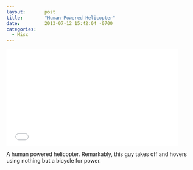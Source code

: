 ```yaml
---
layout:       post
title:        "Human-Powered Helicopter"
date:         2013-07-12 15:42:04 -0700
categories:
  - Misc
---
```


<iframe class="embedly-embed" src="//cdn.embedly.com/widgets/media.html?src=https%3A%2F%2Fwww.youtube.com%2Fembed%2FsyJq10EQkog%3Ffeature%3Doembed&url=https%3A%2F%2Fwww.youtube.com%2Fwatch%3Ffeature%3Dplayer_embedded%26v%3DsyJq10EQkog%26desktop_uri%3D%252Fwatch%253Ffeature%253Dplayer_embedded%2526v%253DsyJq10EQkog&image=https%3A%2F%2Fi.ytimg.com%2Fvi%2FsyJq10EQkog%2Fhqdefault.jpg&key=d815972c91e546edb5d2d02e509f8b1c&type=text%2Fhtml&schema=youtube" width="450" height="253" scrolling="no" frameborder="0" allowfullscreen></iframe>

A human powered helicopter. Remarkably, this guy takes off and hovers using nothing but a bicycle for power.

